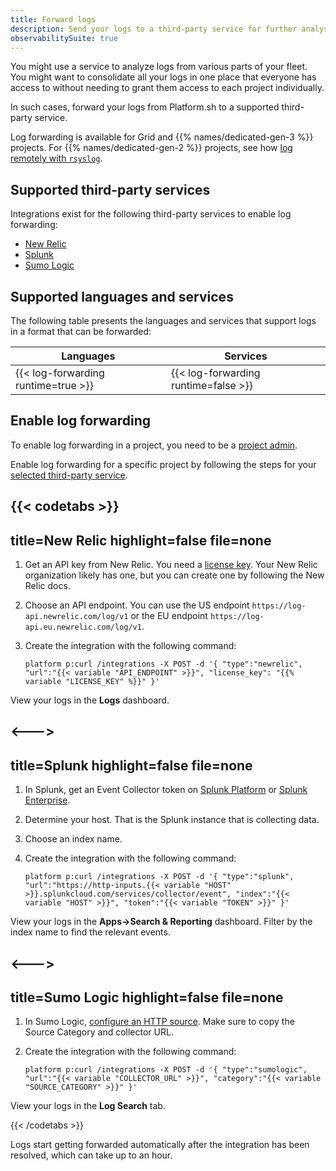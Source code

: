 ```yaml
---
title: Forward logs
description: Send your logs to a third-party service for further analysis.
observabilitySuite: true
---
```


You might use a service to analyze logs from various parts of your fleet.
You might want to consolidate all your logs in one place that everyone has access to
without needing to grant them access to each project individually.

In such cases, forward your logs from Platform.sh to a supported third-party service.

Log forwarding is available for Grid and {{% names/dedicated-gen-3 %}} projects.
For {{% names/dedicated-gen-2 %}} projects, see how [log remotely with `rsyslog`](../../dedicated-gen-2/architecture/options.md#remote-logging).

## Supported third-party services

Integrations exist for the following third-party services to enable log forwarding:

* [New Relic](https://newrelic.com/)
* [Splunk](https://www.splunk.com/)
* [Sumo Logic](https://www.sumologic.com/)

## Supported languages and services

The following table presents the languages and services that support logs in a format that can be forwarded:

| Languages                           | Services                             |
| ----------------------------------- | ------------------------------------ |
| {{< log-forwarding runtime=true >}} | {{< log-forwarding runtime=false >}} |

## Enable log forwarding

To enable log forwarding in a project, you need to be a [project admin](../../administration/users.md).

Enable log forwarding for a specific project by following the steps for your [selected third-party service](#supported-third-party-services).

{{< codetabs >}}
---
title=New Relic
highlight=false
file=none
---

1. Get an API key from New Relic.
   You need a [license key](https://docs.newrelic.com/docs/apis/intro-apis/new-relic-api-keys/#license-key).
   Your New Relic organization likely has one, but you can create one by following the New Relic docs.
2. Choose an API endpoint.
   You can use the US endpoint `https://log-api.newrelic.com/log/v1`
   or the EU endpoint `https://log-api.eu.newrelic.com/log/v1`.
3. Create the integration with the following command:

   <div class="highlight"><pre tabindex="0" class="chroma"><code class="language-bash" data-lang="bash"><span class="line"><span class="cl">platform p:curl /integrations -X POST -d <span class="s1">'{ "type":"newrelic", "url":"{{< variable "API_ENDPOINT" >}}", "license_key": "{{% variable "LICENSE_KEY" %}}" }'</span></span></span></code></pre></div>

View your logs in the **Logs** dashboard.

<--->
---
title=Splunk
highlight=false
file=none
---

1. In Splunk, get an Event Collector token on [Splunk Platform](https://docs.splunk.com/Documentation/Splunk/latest/Data/UsetheHTTPEventCollector#Create_an_Event_Collector_token_on_Splunk_Cloud_Platform)
   or [Splunk Enterprise](https://docs.splunk.com/Documentation/Splunk/latest/Data/UsetheHTTPEventCollector#Create_an_Event_Collector_token_on_Splunk_Enterprise).
2. Determine your host. That is the Splunk instance that is collecting data.
3. Choose an index name.
4. Create the integration with the following command:

   <div class="highlight"><pre tabindex="0" class="chroma"><code class="language-bash" data-lang="bash"><span class="line"><span class="cl">platform p:curl /integrations -X POST -d <span class="s1">'{ "type":"splunk", "url":"https://http-inputs.{{< variable "HOST" >}}.splunkcloud.com/services/collector/event", "index":"{{< variable "HOST" >}}", "token":"{{< variable "TOKEN" >}}" }'</span></span></span></code></pre></div>

View your logs in the **Apps->Search & Reporting** dashboard.
Filter by the index name to find the relevant events.

<--->
---
title=Sumo Logic
highlight=false
file=none
---

1. In Sumo Logic, [configure an HTTP source](https://help-opensource.sumologic.com/docs/send-data/hosted-collectors/http-source/logs-metrics/#configure-an-httplogs-and-metrics-source).
   Make sure to copy the Source Category and collector URL.
2. Create the integration with the following command:

   <div class="highlight"><pre tabindex="0" class="chroma"><code class="language-bash" data-lang="bash"><span class="line"><span class="cl">platform p:curl /integrations -X POST -d <span class="s1">'{ "type":"sumologic", "url":"{{< variable "COLLECTOR_URL" >}}", "category":"{{< variable "SOURCE_CATEGORY" >}}" }'</span></span></span></code></pre></div>

View your logs in the **Log Search** tab.

{{< /codetabs >}}

Logs start getting forwarded automatically after the integration has been resolved,
which can take up to an hour.
